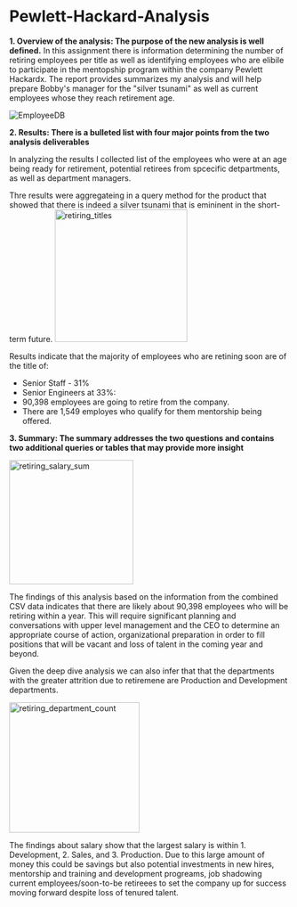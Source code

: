 # Pewlett-Hackard-Analysis


**1. Overview of the analysis: The purpose of the new analysis is well defined.** 
In this assignment there is information determining the number of retiring employees per title as well as identifying employees who are elibile to participate in the mentopship program within the company Pewlett Hackardx. The report provides summarizes my analysis and will help prepare Bobby's manager for the "silver tsunami" as well as current employees whose they reach retirement age.

![EmployeeDB](https://user-images.githubusercontent.com/93094173/163410481-d75c0281-f1e0-4b3a-9e02-b48277e11f48.png)


**2. Results: There is a bulleted list with four major points from the two analysis deliverables**

In analyzing the results I collected list of the employees who were at an age being ready for retirement, potential retirees from spcecific detpartments, as well as department managers. 

Thre results were aggregateing in a query method for the product that showed that there is indeed a silver tsunami that is emininent in the short-term future. <img width="238" alt="retiring_titles" src="https://user-images.githubusercontent.com/93094173/163411407-f9f7e6b0-0c02-4ba8-9e9c-87db4435d988.png">

Results indicate that the majority of employees who are retining soon are of the title of:
- Senior Staff - 31%
- Senior Engineers at 33%:
- 90,398 employees are going to retire from the company.
- There are 1,549 employes who qualify for them mentorship being offered\.

**3. Summary: The summary addresses the two questions and contains two additional queries or tables that may provide more insight**

<img width="223" alt="retiring_salary_sum" src="https://user-images.githubusercontent.com/93094173/163412047-74126c46-6837-4071-ac22-9c9941c6afcc.png">

The findings of this analysis based on the information from the combined CSV data indicates that there are likely about 90,398 employees who will be retiring within a year. This will require significant planning and conversations with upper level management and the CEO to determine an appropriate course of action, organizational preparation in order to fill positions that will be vacant and loss of talent in the coming year and beyond. 

Given the deep dive analysis we can also infer that that the departments with the greater attrition due to retiremene are Production and Development departments. 

<img width="234" alt="retiring_department_count" src="https://user-images.githubusercontent.com/93094173/163412060-91dd02a2-7339-4d6c-972a-283edfed529f.png">

The findings about salary show that the largest salary is within 1. Development, 2. Sales, and 3. Production. Due to this large amount of money this could be savings but also potential investments in new hires, mentorship and training and development progreams, job shadowing current employees/soon-to-be retireees to set the company up for success moving forward despite loss of tenured talent.
